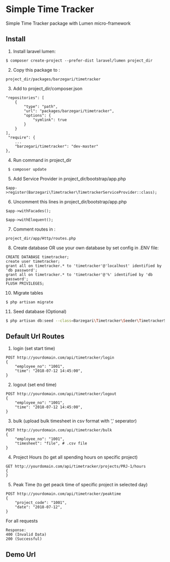 # Simple Time Tracker

Simple Time Tracker package with Lumen micro-framework

## Install


1. Install laravel lumen:
```
$ composer create-project --prefer-dist laravel/lumen project_dir
```


2. Copy this package to :

```
project_dir/packages/barzegari/timetracker
```


3. Add to  project_dir/composer.json

```
"repositories": [
    {
        "type": "path",
        "url": "packages/barzegari/timetracker",
        "options": {
            "symlink": true
        }
    }
],
 "require": {
    ...
    "barzegari/timetracker": "dev-master"
},
```


4. Run command in project_dir
```
 $ composer update
```


5. Add Service Provider in project_dir/bootstrap/app.php 
```
$app->register(Barzegari\Timetracker\TimetrackerServiceProvider::class);
```


6. Uncomment this lines in project_dir/bootstrap/app.php

```
$app->withFacades();

$app->withEloquent();
```


7. Comment routes in :
```
project_dir/app/Http/routes.php
```


8. Create database OR use your own database by set config in .ENV file:
```
CREATE DATABASE timetracker;
create user timetracker;
grant all on timetracker.* to 'timetracker'@'localhost' identified by 'db password';
grant all on timetracker.* to 'timetracker'@'%' identified by 'db password';
FLUSH PRIVILEGES;
```


10. Migrate tables
```
$ php artisan migrate
```


11. Seed database (Optional)
```bash
$ php artisan db:seed --class=Barzegari\Timetracker\Seeder\TimetrackerSeeder
```


## Default Url Routes

1. login  (set start time)
```
POST http://yourdomain.com/api/timetracker/login
{
    "employee_no": "1001",  
    "time": "2018-07-12 14:45:00", 
}
``` 


2. logout (set end time)
```
POST http://yourdomain.com/api/timetracker/logout
{
    "employee_no": "1001",  
    "time": "2018-07-12 14:45:00", 
}
``` 


3. bulk   (upload bulk timesheet in csv format with ',' seperator)
```
POST http://yourdomain.com/api/timetracker/bulk
{
    "employee_no": "1001",  
    "timesheet": "file", # .csv file  
}
``` 


4. Project Hours (to get all spending hours on specific project)
```
GET http://yourdomain.com/api/timetracker/projects/PRJ-1/hours
{
}
``` 


5. Peak Time  (to get peack time of specific project in selected day)
```
POST http://yourdomain.com/api/timetracker/peaktime
{
    "project_code": "1001",  
    "date": "2018-07-12", 
}
``` 
For all requests
```
Response:
400 (Invalid Data)
200 (Successful)
```


## Demo Url
